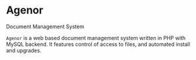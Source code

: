 # Agenor
Document Management System

`Agenor` is a web based document management system written in PHP with MySQL backend. It features control of access to files, and automated install and upgrades.
